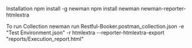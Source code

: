 Installation 
  npm install -g newman
  npm install newman newman-reporter-htmlextra

To run Collection 
   newman run Restful-Booker.postman_collection.json -e "Test Environment.json" -r htmlextra --reporter-htmlextra-export "reports/Execution_report.html"
  
